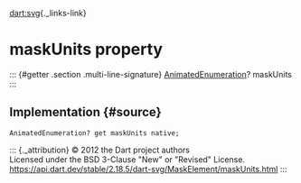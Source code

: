 [dart:svg](../../dart-svg/dart-svg-library){._links-link}

maskUnits property
==================

::: {#getter .section .multi-line-signature}
[AnimatedEnumeration](../animatedenumeration-class)? maskUnits
:::

Implementation {#source}
--------------

``` {.language-dart data-language="dart"}
AnimatedEnumeration? get maskUnits native;
```

::: {._attribution}
© 2012 the Dart project authors\
Licensed under the BSD 3-Clause \"New\" or \"Revised\" License.\
<https://api.dart.dev/stable/2.18.5/dart-svg/MaskElement/maskUnits.html>
:::
